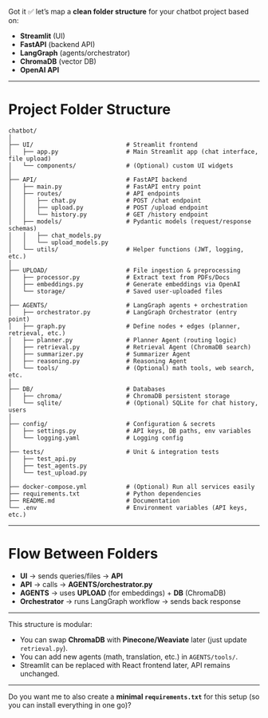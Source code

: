 Got it ✅ let’s map a **clean folder structure** for your chatbot project based on:

* **Streamlit** (UI)
* **FastAPI** (backend API)
* **LangGraph** (agents/orchestrator)
* **ChromaDB** (vector DB)
* **OpenAI API**

---

#  Project Folder Structure

```
chatbot/
│
├── UI/                          # Streamlit frontend
│   ├── app.py                   # Main Streamlit app (chat interface, file upload)
│   └── components/              # (Optional) custom UI widgets
│
├── API/                         # FastAPI backend
│   ├── main.py                  # FastAPI entry point
│   ├── routes/                  # API endpoints
│   │   ├── chat.py              # POST /chat endpoint
│   │   ├── upload.py            # POST /upload endpoint
│   │   └── history.py           # GET /history endpoint
│   ├── models/                  # Pydantic models (request/response schemas)
│   │   ├── chat_models.py
│   │   └── upload_models.py
│   └── utils/                   # Helper functions (JWT, logging, etc.)
│
├── UPLOAD/                      # File ingestion & preprocessing
│   ├── processor.py             # Extract text from PDFs/Docs
│   ├── embeddings.py            # Generate embeddings via OpenAI
│   └── storage/                 # Saved user-uploaded files
│
├── AGENTS/                      # LangGraph agents + orchestration
│   ├── orchestrator.py          # LangGraph Orchestrator (entry point)
│   ├── graph.py                 # Define nodes + edges (planner, retrieval, etc.)
│   ├── planner.py               # Planner Agent (routing logic)
│   ├── retrieval.py             # Retrieval Agent (ChromaDB search)
│   ├── summarizer.py            # Summarizer Agent
│   ├── reasoning.py             # Reasoning Agent
│   └── tools/                   # (Optional) math tools, web search, etc.
│
├── DB/                          # Databases
│   ├── chroma/                  # ChromaDB persistent storage
│   └── sqlite/                  # (Optional) SQLite for chat history, users
│
├── config/                      # Configuration & secrets
│   ├── settings.py              # API keys, DB paths, env variables
│   └── logging.yaml             # Logging config
│
├── tests/                       # Unit & integration tests
│   ├── test_api.py
│   ├── test_agents.py
│   └── test_upload.py
│
├── docker-compose.yml           # (Optional) Run all services easily
├── requirements.txt             # Python dependencies
├── README.md                    # Documentation
└── .env                         # Environment variables (API keys, etc.)
```

---

#  Flow Between Folders

* **UI** → sends queries/files → **API**
* **API** → calls → **AGENTS/orchestrator.py**
* **AGENTS** → uses **UPLOAD** (for embeddings) + **DB** (ChromaDB)
* **Orchestrator** → runs LangGraph workflow → sends back response

---

 This structure is modular:

* You can swap **ChromaDB** with **Pinecone/Weaviate** later (just update `retrieval.py`).
* You can add new agents (math, translation, etc.) in `AGENTS/tools/`.
* Streamlit can be replaced with React frontend later, API remains unchanged.

---

 Do you want me to also create a **minimal `requirements.txt`** for this setup (so you can install everything in one go)?

